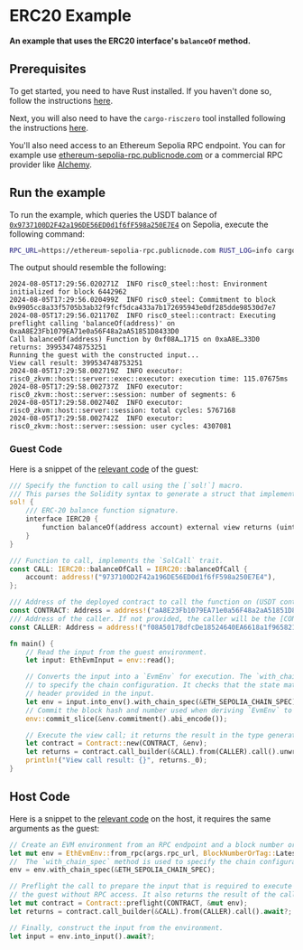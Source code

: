 # ERC20 Example

**An example that uses the ERC20 interface's `balanceOf` method.**

## Prerequisites

To get started, you need to have Rust installed. If you haven't done so, follow the instructions [here][install-rust].

Next, you will also need to have the `cargo-risczero` tool installed following the instructions [here][install-risczero].

You'll also need access to an Ethereum Sepolia RPC endpoint. You can for example use [ethereum-sepolia-rpc.publicnode.com](https://ethereum-sepolia-rpc.publicnode.com) or a commercial RPC provider like [Alchemy](www.alchemy.com).

## Run the example

To run the example, which queries the USDT balance of [`0x9737100D2F42a196DE56ED0d1f6fF598a250E7E4`](https://sepolia.etherscan.io/token/0xaA8E23Fb1079EA71e0a56F48a2aA51851D8433D0?a=0x9737100d2f42a196de56ed0d1f6ff598a250e7e4) on Sepolia, execute the following command:

```bash
RPC_URL=https://ethereum-sepolia-rpc.publicnode.com RUST_LOG=info cargo run --release
```

The output should resemble the following:

```text
2024-08-05T17:29:56.020271Z  INFO risc0_steel::host: Environment initialized for block 6442962    
2024-08-05T17:29:56.020499Z  INFO risc0_steel: Commitment to block 0x9905cc8a33f5705b3ab32f9fcf5dca433a7b172695943e0df285dde98530d7e7    
2024-08-05T17:29:56.021170Z  INFO risc0_steel::contract: Executing preflight calling 'balanceOf(address)' on 0xaA8E23Fb1079EA71e0a56F48a2aA51851D8433D0    
Call balanceOf(address) Function by 0xf08A…1715 on 0xaA8E…33D0 returns: 399534748753251
Running the guest with the constructed input...
View call result: 399534748753251
2024-08-05T17:29:58.002719Z  INFO executor: risc0_zkvm::host::server::exec::executor: execution time: 115.07675ms
2024-08-05T17:29:58.002737Z  INFO executor: risc0_zkvm::host::server::session: number of segments: 6
2024-08-05T17:29:58.002740Z  INFO executor: risc0_zkvm::host::server::session: total cycles: 5767168
2024-08-05T17:29:58.002742Z  INFO executor: risc0_zkvm::host::server::session: user cycles: 4307081
```

### Guest Code

Here is a snippet of the [relevant code](./methods/guest/src/main.rs) of the guest:

```rust
/// Specify the function to call using the [`sol!`] macro.
/// This parses the Solidity syntax to generate a struct that implements the `SolCall` trait.
sol! {
    /// ERC-20 balance function signature.
    interface IERC20 {
        function balanceOf(address account) external view returns (uint);
    }
}

/// Function to call, implements the `SolCall` trait.
const CALL: IERC20::balanceOfCall = IERC20::balanceOfCall {
    account: address!("9737100D2F42a196DE56ED0d1f6fF598a250E7E4"),
};

/// Address of the deployed contract to call the function on (USDT contract on Sepolia).
const CONTRACT: Address = address!("aA8E23Fb1079EA71e0a56F48a2aA51851D8433D0");
/// Address of the caller. If not provided, the caller will be the [CONTRACT].
const CALLER: Address = address!("f08A50178dfcDe18524640EA6618a1f965821715");

fn main() {
    // Read the input from the guest environment.
    let input: EthEvmInput = env::read();

    // Converts the input into a `EvmEnv` for execution. The `with_chain_spec` method is used
    // to specify the chain configuration. It checks that the state matches the state root in the
    // header provided in the input.
    let env = input.into_env().with_chain_spec(&ETH_SEPOLIA_CHAIN_SPEC);
    // Commit the block hash and number used when deriving `EvmEnv` to the journal.
    env::commit_slice(&env.commitment().abi_encode());

    // Execute the view call; it returns the result in the type generated by the `sol!` macro.
    let contract = Contract::new(CONTRACT, &env);
    let returns = contract.call_builder(&CALL).from(CALLER).call().unwrap();
    println!("View call result: {}", returns._0);
}
```

## Host Code

Here is a snippet to the [relevant code](./host/src/main.rs) on the host, it requires the same arguments as the guest:

```rust
// Create an EVM environment from an RPC endpoint and a block number or tag.
let mut env = EthEvmEnv::from_rpc(args.rpc_url, BlockNumberOrTag::Latest).await?;
//  The `with_chain_spec` method is used to specify the chain configuration.
env = env.with_chain_spec(&ETH_SEPOLIA_CHAIN_SPEC);

// Preflight the call to prepare the input that is required to execute the function in
// the guest without RPC access. It also returns the result of the call.
let mut contract = Contract::preflight(CONTRACT, &mut env);
let returns = contract.call_builder(&CALL).from(CALLER).call().await?;

// Finally, construct the input from the environment.
let input = env.into_input().await?;
```

[install-rust]: https://doc.rust-lang.org/cargo/getting-started/installation.html
[install-risczero]: https://dev.risczero.com/api/zkvm/install
